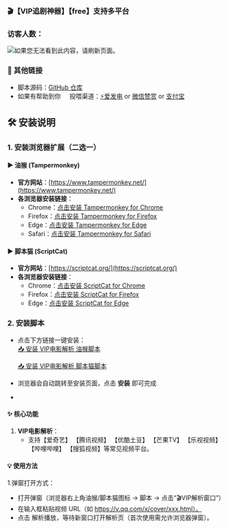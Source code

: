 ### 🎬【VIP追剧神器】【free】支持多平台
### 访客人数：
<img src="https://count.kjchmc.cn/get/@VIP Movie Analysis?theme=rule34" alt="如果您无法看到此内容，请刷新页面。">

### 🔗 其他链接 
- 脚本源码：[GitHub 仓库](https://github.com/521-baby/VIP-Movie-Analysis)    
- 如果有帮助到你<img src='https://github.com/521-baby/Bypass-Web-Restrictions/blob/main/%E7%A0%B4%E9%99%A4%E7%BD%91%E9%A1%B5%E9%99%90%E5%88%B6.js' width='16px' /> 投喂渠道：[⚡爱发电](https://afdian.com/a/chunshu) or [微信赞赏](https://github.com/521-baby/521-baby/blob/main/DONATE.md) or [支付宝](https://github.com/521-baby/521-baby/blob/main/DONATE2.md)</del>
## 🛠️ 安装说明  
### 1. 安装浏览器扩展（二选一）  
#### ▶ 油猴 (Tampermonkey)  
- **官方网站**：[https://www.tampermonkey.net/](https://www.tampermonkey.net/)  
- **各浏览器安装链接**：  
  - Chrome：[点击安装 Tampermonkey for Chrome](https://chrome.google.com/webstore/detail/tampermonkey/dhdgffkkebhmkfjojejmpbldmpobfkfo)  
  - Firefox：[点击安装 Tampermonkey for Firefox](https://addons.mozilla.org/en-US/firefox/addon/tampermonkey/)  
  - Edge：[点击安装 Tampermonkey for Edge](https://microsoftedge.microsoft.com/addons/detail/tampermonkey/iikmkjmpaadaobahmlepeloendndfphd)  
  - Safari：[点击安装 Tampermonkey for Safari](https://apps.apple.com/us/app/tampermonkey/id1482490089)  

#### ▶ 脚本猫 (ScriptCat)  
- **官方网站**：[https://scriptcat.org/](https://scriptcat.org/)  
- **各浏览器安装链接**：  
  - Chrome：[点击安装 ScriptCat for Chrome](https://chrome.google.com/webstore/detail/scriptcat/lhplgjmbpnjgjmpbokdjpcbbekifcmli)  
  - Firefox：[点击安装 ScriptCat for Firefox](https://addons.mozilla.org/zh-CN/firefox/addon/scriptcat/)  
  - Edge：[点击安装 ScriptCat for Edge](https://microsoftedge.microsoft.com/addons/detail/scriptcat/llhcdfddnmmcmlbdennkpdnlnbgbmfak)  

### 2. 安装脚本  
- 点击下方链接一键安装：  
  [📥 安装 VIP电影解析 油猴脚本](https://greasyfork.org/zh-CN/scripts/531324-vip%E8%BF%BD%E5%89%A7%E7%A5%9E%E5%99%A8-free-%E6%94%AF%E6%8C%81%E5%A4%9A%E5%B9%B3%E5%8F%B0)
  
  [📥 安装 VIP电影解析 脚本猫脚本](https://scriptcat.org/zh-CN/script-show-page/3299)
- 浏览器会自动跳转至安装页面，点击 **安装** 即可完成
- 
#### ✨ **核心功能**  
1. **VIP电影解析**：  
   - 支持【爱奇艺】 【腾讯视频】 【优酷土豆】 【芒果TV】 【乐视视频】 【哔哩哔哩】 【搜狐视频】等常见视频平台。

#### 💡 **使用方法**  
1.弹窗打开方式：
- 打开弹窗（浏览器右上角油猴/脚本猫图标 → 脚本 → 点击“🎬VIP解析窗口”）
- 在输入框粘贴视频 URL（如 https://v.qq.com/x/cover/xxx.html）。
- 点击 解析播放，等待新窗口打开解析页（首次使用需允许浏览器弹窗）。
